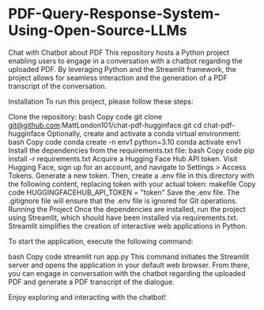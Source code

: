 # PDF-Query-Response-System-Using-Open-Source-LLMs
Chat with Chatbot about PDF
This repository hosts a Python project enabling users to engage in a conversation with a chatbot regarding the uploaded PDF. By leveraging Python and the Streamlit framework, the project allows for seamless interaction and the generation of a PDF transcript of the conversation.

Installation
To run this project, please follow these steps:

Clone the repository:
bash
Copy code
git clone git@github.com:MattLondon101/chat-pdf-hugginface.git
cd chat-pdf-hugginface
Optionally, create and activate a conda virtual environment:
bash
Copy code
conda create -n env1 python=3.10
conda activate env1
Install the dependencies from the requirements.txt file:
bash
Copy code
pip install -r requirements.txt
Acquire a Hugging Face Hub API token. Visit Hugging Face, sign up for an account, and navigate to Settings > Access Tokens. Generate a new token. Then, create a .env file in this directory with the following content, replacing token with your actual token:
makefile
Copy code
HUGGINGFACEHUB_API_TOKEN = "token"
Save the .env file. The .gitignore file will ensure that the .env file is ignored for Git operations.
Running the Project
Once the dependencies are installed, run the project using Streamlit, which should have been installed via requirements.txt. Streamlit simplifies the creation of interactive web applications in Python.

To start the application, execute the following command:

bash
Copy code
streamlit run app.py
This command initiates the Streamlit server and opens the application in your default web browser. From there, you can engage in conversation with the chatbot regarding the uploaded PDF and generate a PDF transcript of the dialogue.

Enjoy exploring and interacting with the chatbot!
